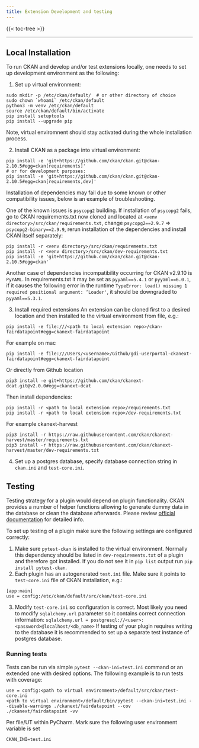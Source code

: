 ```yaml
---
title: Extension Development and testing
---
```


<!--
SPDX-FileCopyrightText: 2024 Stichting Health-RI

SPDX-License-Identifier: CC-BY-4.0
-->

{{< toc-tree >}}

* * *

## Local Installation

To run CKAN and develop and/or test extensions locally, one needs to set up development environment as the following:  

1. Set up virtual environment:
```commandline
sudo mkdir -p /etc/ckan/default/  # or other directory of choice
sudo chown `whoami` /etc/ckan/default
python3 -m venv /etc/ckan/default
source /etc/ckan/default/bin/activate
pip install setuptools
pip install --upgrade pip
```
Note, virtual enviromnent should stay activated during the whole installation process.

2. Install CKAN as a package into virtual environment: 
```commandline
pip install -e 'git+https://github.com/ckan/ckan.git@ckan-2.10.5#egg=ckan[requirements]'
# or for development purposes:
pip install -e 'git+https://github.com/ckan/ckan.git@ckan-2.10.5#egg=ckan[requirements,dev]'
```

Installation of dependencies may fail due to some known or other compatibility issues, below is an example of troubleshooting.

One of the known issues is `psycopg2` building. If installation of `psycopg2` fails, go to CKAN requirements.txt 
now cloned and located at `<venv directory>/src/ckan/requirements.txt`, change `psycopg2==2.9.7` => `psycopg2-binary==2.9.9`,
rerun installation of the dependencies and install CKAN itself separately:

```commandline
pip install -r <venv directory>/src/ckan/requirements.txt
pip install -r <venv directory>/src/ckan/dev-requirements.txt
pip install -e 'git+https://github.com/ckan/ckan.git@ckan-2.10.5#egg=ckan'
```

Another case of dependencies incompatibility occurring for CKAN v2.9.10 is `PyYAML`. 
In requirements.txt it may be set as `pyyaml==5.4.1` or `pyyaml==6.0.1`, if it causes the following error in the runtime
`TypeError: load() missing 1 required positional argument: ‘Loader'`, it should be downgraded to `pyyaml==5.3.1`.

3. Install required extensions
An extension can be cloned first to a desired location and then installed to the virtual environment from file, e.g.:
```commandline
pip install -e file:///<path to local extension repo>/ckan-fairdatapoint#egg=ckanext-fairdatapoint
```
For example on mac 
```commandline
pip install -e file:///Users/<username>/Github/gdi-userportal-ckanext-fairdatapoint#egg=ckanext-fairdatapoint  
```

Or directly from Github location 
```commandline
pip3 install -e git+https://github.com/ckan/ckanext-dcat.git@v2.0.0#egg=ckanext-dcat 
```

Then install dependencies:
```commandline
pip install -r <path to local extension repo>/requirements.txt
pip install -r <path to local extension repo>/dev-requirements.txt
```
For example ckanext-harvest
```commandline
pip3 install -r https://raw.githubusercontent.com/ckan/ckanext-harvest/master/requirements.txt 
pip3 install -r https://raw.githubusercontent.com/ckan/ckanext-harvest/master/dev-requirements.txt  
```

4. Set up a postgres database, specify database connection string in `ckan.ini` and `test-core.ini`.

## Testing

Testing strategy for a plugin would depend on plugin functionality. 
CKAN provides a number of helper functions allowing to generate dummy data in the database or clean the database afterwards.
Please review [official documentation](https://docs.ckan.org/en/2.10/extensions/testing-extensions.html) for detailed info.

To set up testing of a plugin make sure the following settings are configured correctly:

1. Make sure `pytest-ckan` is installed to the virtual environment. Normally this dependency should be listed in 
`dev-requirements.txt` of a plugin and therefore got installed. If you do not see it in `pip list` output run ```pip install pytest-ckan```.
2. Each plugin has an autogenerated `test.ini` file. Make sure it points to `test-core.ini` file of CKAN installation, e.g.:
```
[app:main]
use = config:/etc/ckan/default/src/ckan/test-core.ini
```
3. Modify `test-core.ini` so configuration is correct. Most likely you need to modify `sqlalchemy.url` parameter so it contains
correct connection information:
```sqlalchemy.url = postgresql://<user>:<password>@localhost/<db_name>```
If testing of your plugin requires writing to the database it is recommended to set up a separate test instance of postgres database.

### Running tests

Tests can be run via simple ```pytest --ckan-ini=test.ini``` command or an extended one with desired options.
The following example is to run tests with coverage:

```commandline
use = config:<path to virtual environment>/default/src/ckan/test-core.ini
<path to virtual environment>/default/bin/pytest --ckan-ini=test.ini --disable-warnings ./ckanext/fairdatapoint --cov ./ckanext/fairdatapoint -vv
```

Per file/UT within PyCharm. Mark sure the following user environment variable is set 

```commandline 
CKAN_INI=test.ini
```
